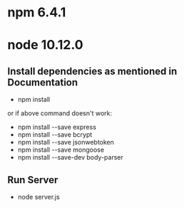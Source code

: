 # npm 6.4.1
# node 10.12.0

## Install dependencies as mentioned in Documentation
- npm install

or if above command doesn't work:

- npm install --save express
- npm install --save bcrypt
- npm install --save jsonwebtoken
- npm install --save mongoose
- npm install --save-dev body-parser


## Run Server
- node server.js


